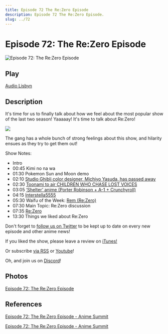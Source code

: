 ```yaml
---
title: Episode 72 The Re:Zero Episode
description: Episode 72 The Re:Zero Episode.
slug: ../72
---
```


# Episode 72: The Re:Zero Episode

![Episode 72: The Re:Zero Episode](https://i.imgur.com/2uTLYmj.png)

## Play

[Audio Lisbyn](http://traffic.libsyn.com/ranime/final_72_mixdown.mp3)

## Description

It's time for us to finally talk about how we feel about the most popular show of the last two season! Yaaaaay! It's time to talk about Re:Zero!

[![](https://i.imgur.com/EPnQc1R.png)](http://traffic.libsyn.com/ranime/final_72_mixdown.mp3)

The gang has a whole bunch of strong feelings about this show, and hilarity ensues as they try to get them out!

Show Notes:

*   Intro
*   00:45 Kimi no na wa 
*   01:30 Pokemon Sun and Moon demo 
*   02:10 [Studio Ghibli color designer, Michiyo Yasuda, has passed away](https://www.reddit.com/r/movies/comments/56ya0m/studio_ghibli_color_designer_michiyo_yasuda_has/)
*   02:30 [Toonami to air CHILDREN WHO CHASE LOST VOICES](https://m.facebook.com/story.php?story_fbid=1658887134402127&substory_index=0&id=1440408039583372)
*   03:05 [‘Shelter’ anime (Porter Robinson + A-1 + Crunchyroll)](https://www.youtube.com/watch?v=fzQ6gRAEoy0)
*   04:15 [Interstella5555](https://myanimelist.net/anime/731/Interstella5555__The_5tory_of_The_5ecret_5tar_5ystem)
*   05:30 Waifu of the Week: [Rem (Re:Zero)](https://myanimelist.net/character/118763/Rem?q=rem)
*   07:30 Main Topic: Re:Zero discussion
*   07:35 [Re:Zero](https://myanimelist.net/anime/31240/Re_Zero_kara_Hajimeru_Isekai_Seikatsu)
*   13:30 Things we liked about Re:Zero

Don't forget to [follow us on Twitter](https://twitter.animesummit.net/) to be kept up to date on every new episode and other anime news!

If you liked the show, please leave a review on [iTunes!](http://itunes.animesummit.net/)

Or subscribe [via RSS](http://ranime.libsyn.com/rss) or [Youtube](http://yt.animesummit.net/)!

Oh, and join us on [Discord](http://discord.animesummit.net/)!

## Photos

[Episode 72: The Re:Zero Episode](https://i.imgur.com/2uTLYmj.png)

## References

[Episode 72: The Re:Zero Episode - Anime Summit](https://web.archive.org/web/20170415153529/http://animesummit.net/episode-72-the-rezero-episode)

[Episode 72: The Re:Zero Episode - Anime Summit](http://animesummit.net/episode-72-the-rezero-episode)